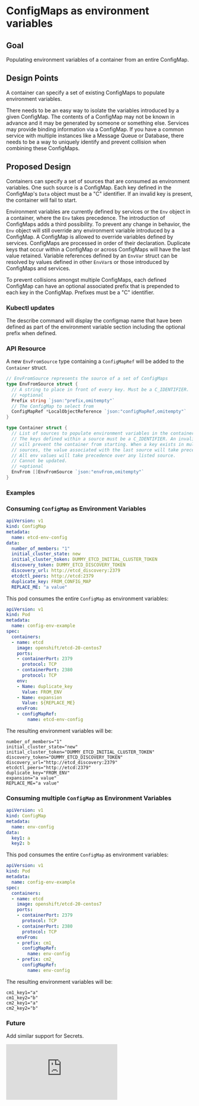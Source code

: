 # ConfigMaps as environment variables

## Goal

Populating environment variables of a container from an entire ConfigMap.

## Design Points

A container can specify a set of existing ConfigMaps to populate environment variables.

There needs to be an easy way to isolate the variables introduced by a given
ConfigMap. The contents of a ConfigMap may not be known in advance and it may
be generated by someone or something else. Services may provide binding
information via a ConfigMap. If you have a common service with multiple
instances like a Message Queue or Database, there needs to be a way to
uniquely identify and prevent collision when combining these ConfigMaps.

## Proposed Design

Containers can specify a set of sources that are consumed as environment
variables. One such source is a ConfigMap.
Each key defined in the ConfigMap's `Data` object must be a "C" identifier. If
an invalid key is present, the container will fail to start.

Environment variables are currently defined by services or the `Env` object in
a container, where the `Env` takes precedence.  The introduction of ConfigMaps
adds a third possibility. To prevent any change in behavior, the `Env` object
will still override any environment variable introduced by a ConfigMap.  A
ConfigMap is allowed to override variables defined by services. ConfigMaps are
processed in order of their declaration. Duplicate keys that occur within a
ConfigMap or across ConfigMaps will have the last value retained.  Variable
references defined by an `EnvVar` struct can be resolved by values defined in
other `EnvVar`s or those introduced by ConfigMaps and services.

To prevent collisions amongst multiple ConfigMaps, each defined ConfigMap can
have an optional associated prefix that is prepended to each key in the
ConfigMap.  Prefixes must be a "C" identifier.

### Kubectl updates

The describe command will display the configmap name that have been defined as
part of the environment variable section including the optional prefix when
defined.

### API Resource

A new `EnvFromSource` type containing a `ConfigMapRef` will be added to the
`Container` struct.

```go
// EnvFromSource represents the source of a set of ConfigMaps
type EnvFromSource struct {
  // A string to place in front of every key. Must be a C_IDENTIFIER.
  // +optional
  Prefix string `json:"prefix,omitempty"`
  // The ConfigMap to select from
  ConfigMapRef *LocalObjectReference `json:"configMapRef,omitempty"`
}

type Container struct {
  // List of sources to populate environment variables in the container.
  // The keys defined within a source must be a C_IDENTIFIER. An invalid key
  // will prevent the container from starting. When a key exists in multiple
  // sources, the value associated with the last source will take precedence.
  // All env values will take precedence over any listed source.
  // Cannot be updated.
  // +optional
  EnvFrom []EnvFromSource `json:"envFrom,omitempty"`
}
```

### Examples

### Consuming `ConfigMap` as Environment Variables

```yaml
apiVersion: v1
kind: ConfigMap
metadata:
  name: etcd-env-config
data:
  number_of_members: "1"
  initial_cluster_state: new
  initial_cluster_token: DUMMY_ETCD_INITIAL_CLUSTER_TOKEN
  discovery_token: DUMMY_ETCD_DISCOVERY_TOKEN
  discovery_url: http://etcd_discovery:2379
  etcdctl_peers: http://etcd:2379
  duplicate_key: FROM_CONFIG_MAP
  REPLACE_ME: "a value"
```

This pod consumes the entire `ConfigMap` as environment variables:

```yaml
apiVersion: v1
kind: Pod
metadata:
  name: config-env-example
spec:
  containers:
  - name: etcd
    image: openshift/etcd-20-centos7
    ports:
    - containerPort: 2379
      protocol: TCP
    - containerPort: 2380
      protocol: TCP
    env:
    - Name: duplicate_key
      Value: FROM_ENV
    - Name: expansion
      Value: ${REPLACE_ME}
    envFrom:
    - configMapRef:
        name: etcd-env-config
```

The resulting environment variables will be:

```
number_of_members="1"
initial_cluster_state="new"
initial_cluster_token="DUMMY_ETCD_INITIAL_CLUSTER_TOKEN"
discovery_token="DUMMY_ETCD_DISCOVERY_TOKEN"
discovery_url="http://etcd_discovery:2379"
etcdctl_peers="http://etcd:2379"
duplicate_key="FROM_ENV"
expansion="a value"
REPLACE_ME="a value"
```

### Consuming multiple `ConfigMap` as Environment Variables

```yaml
apiVersion: v1
kind: ConfigMap
metadata:
  name: env-config
data:
  key1: a
  key2: b
```

This pod consumes the entire `ConfigMap` as environment variables:

```yaml
apiVersion: v1
kind: Pod
metadata:
  name: config-env-example
spec:
  containers:
  - name: etcd
    image: openshift/etcd-20-centos7
    ports:
    - containerPort: 2379
      protocol: TCP
    - containerPort: 2380
      protocol: TCP
    envFrom:
    - prefix: cm1_
      configMapRef:
        name: env-config
    - prefix: cm2_
      configMapRef:
        name: env-config
```

The resulting environment variables will be:

```
cm1_key1="a"
cm1_key2="b"
cm2_key1="a"
cm2_key2="b"
```

### Future

Add similar support for Secrets.


<!-- BEGIN MUNGE: GENERATED_ANALYTICS -->
[![Analytics](https://kubernetes-site.appspot.com/UA-36037335-10/GitHub/docs/proposals/envvar-configmap.md?pixel)]()
<!-- END MUNGE: GENERATED_ANALYTICS -->
